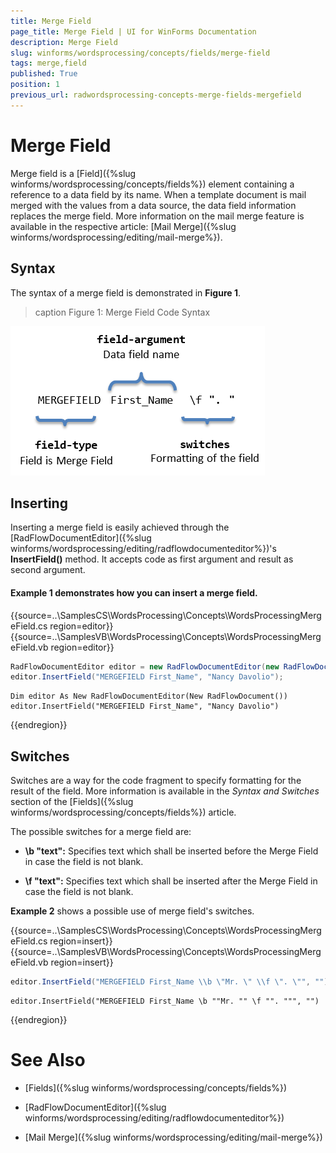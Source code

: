 ```yaml
---
title: Merge Field
page_title: Merge Field | UI for WinForms Documentation
description: Merge Field
slug: winforms/wordsprocessing/concepts/fields/merge-field
tags: merge,field
published: True
position: 1
previous_url: radwordsprocessing-concepts-merge-fields-mergefield
---
```


# Merge Field



Merge field is a [Field]({%slug winforms/wordsprocessing/concepts/fields%}) element containing a reference to a data field by its name. When a template document is mail merged with the values from a data source, the data field information replaces the merge field. More information on the mail merge feature is available in the respective article: [Mail Merge]({%slug winforms/wordsprocessing/editing/mail-merge%}).

## Syntax

The syntax of a merge field is demonstrated in __Figure 1__.
        
>caption Figure 1: Merge Field Code Syntax

![radwordsprocessing-concepts-merge-field 001](images/radwordsprocessing-concepts-merge-field001.png)

## Inserting

Inserting a merge field is easily achieved through the [RadFlowDocumentEditor]({%slug winforms/wordsprocessing/editing/radflowdocumenteditor%})'s __InsertField()__ method. It accepts code as first argument and result as second argument.
        

#### Example 1 demonstrates how you can insert a merge field.

{{source=..\SamplesCS\WordsProcessing\Concepts\WordsProcessingMergeField.cs region=editor}} 
{{source=..\SamplesVB\WordsProcessing\Concepts\WordsProcessingMergeField.vb region=editor}} 

````C#
RadFlowDocumentEditor editor = new RadFlowDocumentEditor(new RadFlowDocument());
editor.InsertField("MERGEFIELD First_Name", "Nancy Davolio");

````
````VB.NET
Dim editor As New RadFlowDocumentEditor(New RadFlowDocument())
editor.InsertField("MERGEFIELD First_Name", "Nancy Davolio")

````

{{endregion}} 

## Switches

Switches are a way for the code fragment to specify formatting for the result of the field. More information is available in the *Syntax and Switches* section of the [Fields]({%slug winforms/wordsprocessing/concepts/fields%}) article.

The possible switches for a merge field are:
        

* __\b "text":__ Specifies text which shall be inserted before the Merge Field in case the field is not blank.
            

* __\f "text":__ Specifies text which shall be inserted after the Merge Field in case the field is not blank.
            

__Example 2__ shows a possible use of merge field's switches.

{{source=..\SamplesCS\WordsProcessing\Concepts\WordsProcessingMergeField.cs region=insert}} 
{{source=..\SamplesVB\WordsProcessing\Concepts\WordsProcessingMergeField.vb region=insert}} 

````C#
editor.InsertField("MERGEFIELD First_Name \\b \"Mr. \" \\f \". \"", "");

````
````VB.NET
editor.InsertField("MERGEFIELD First_Name \b ""Mr. "" \f "". """, "")

````

{{endregion}} 

# See Also

 * [Fields]({%slug winforms/wordsprocessing/concepts/fields%})

 * [RadFlowDocumentEditor]({%slug winforms/wordsprocessing/editing/radflowdocumenteditor%})

 * [Mail Merge]({%slug winforms/wordsprocessing/editing/mail-merge%})

